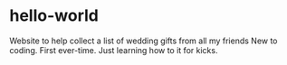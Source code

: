# hello-world
Website to help collect a list of wedding gifts from all my friends
New to coding. 
First ever-time. 
Just learning how to it for kicks.

